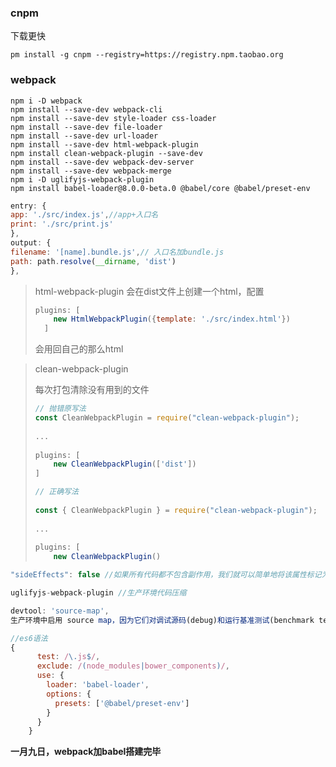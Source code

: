 ### cnpm

下载更快

```shell
pm install -g cnpm --registry=https://registry.npm.taobao.org
```



### webpack

```shell
npm i -D webpack
npm install --save-dev webpack-cli
npm install --save-dev style-loader css-loader
npm install --save-dev file-loader
npm install --save-dev url-loader
npm install --save-dev html-webpack-plugin
npm install clean-webpack-plugin --save-dev
npm install --save-dev webpack-dev-server
npm install --save-dev webpack-merge
npm i -D uglifyjs-webpack-plugin
npm install babel-loader@8.0.0-beta.0 @babel/core @babel/preset-env
```

```js
entry: {
app: './src/index.js',//app+入口名
print: './src/print.js'
},
output: {
filename: '[name].bundle.js',// 入口名加bundle.js
path: path.resolve(__dirname, 'dist')
},
```



> html-webpack-plugin 会在dist文件上创建一个html，配置
>
> ```js
> plugins: [
>     new HtmlWebpackPlugin({template: './src/index.html'})
>   ]
> ```
>
> 会用回自己的那么html

> clean-webpack-plugin
>
> 每次打包清除没有用到的文件
>
> ```js
> // 抛错原写法
> const CleanWebpackPlugin = require("clean-webpack-plugin");
>  
> ...
>  
> plugins: [
>     new CleanWebpackPlugin(['dist'])
> ]
> 
> // 正确写法
>  
> const { CleanWebpackPlugin } = require("clean-webpack-plugin");
>  
> ...
>  
> plugins: [
>     new CleanWebpackPlugin()
> 
> ```
>
> 

```js
"sideEffects": false //如果所有代码都不包含副作用，我们就可以简单地将该属性标记为 false，来告知 webpack，它可以安全地删除未用到的 export 导出。
```

```js
uglifyjs-webpack-plugin //生产环境代码压缩
```

```js
devtool: 'source-map',
生产环境中启用 source map，因为它们对调试源码(debug)和运行基准测试(benchmark tests)很有帮助
```

```js
//es6语法
{
      test: /\.js$/,
      exclude: /(node_modules|bower_components)/,
      use: {
        loader: 'babel-loader',
        options: {
          presets: ['@babel/preset-env']
        }
      }
    }
```

**一月九日，webpack加babel搭建完毕**

